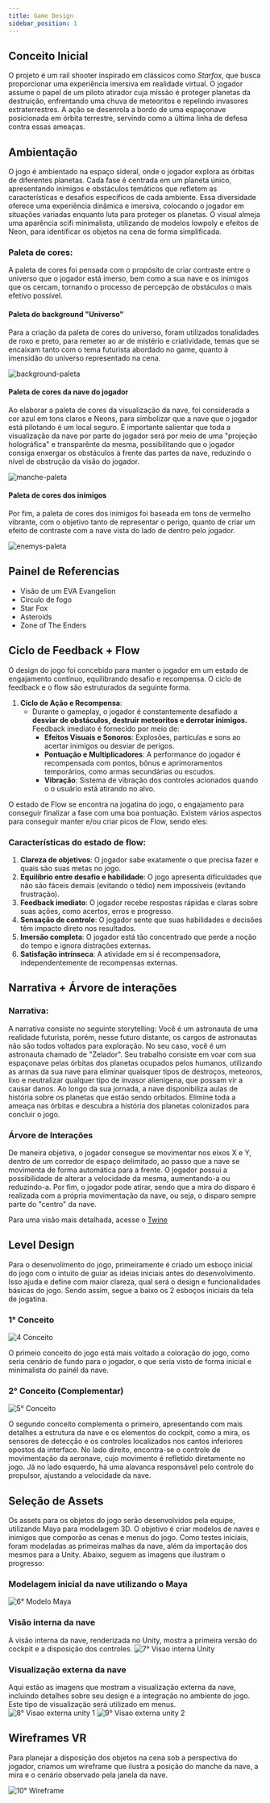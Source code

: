 ```yaml
---
title: Game Design
sidebar_position: 1
---
```


## Conceito Inicial

O projeto é um rail shooter inspirado em clássicos como *Starfox*, que busca proporcionar uma experiência imersiva em realidade virtual. O jogador assume o papel de um piloto atirador cuja missão é proteger planetas da destruição, enfrentando uma chuva de meteoritos e repelindo invasores extraterrestres. A ação se desenrola a bordo de uma espaçonave posicionada em órbita terrestre, servindo como a última linha de defesa contra essas ameaças.

## Ambientação

O jogo é ambientado na espaço sideral, onde o jogador explora as órbitas de diferentes planetas. Cada fase é centrada em um planeta único, apresentando inimigos e obstáculos temáticos que refletem as características e desafios específicos de cada ambiente. Essa diversidade oferece uma experiência dinâmica e imersiva, colocando o jogador em situações variadas enquanto luta para proteger os planetas.  O visual almeja uma aparência scifi minimalista, utilizando de modelos lowpoly e efeitos de Neon, para identificar os objetos na cena de forma simplificada.

### Paleta de cores:

A paleta de cores foi pensada com o propósito de criar contraste entre o universo que o jogador está imerso, bem como a sua nave e os inimigos que os cercam, tornando o processo de percepção de obstáculos o mais efetivo possível.

#### Paleta do background "Universo"
Para a criação da paleta de cores do universo, foram utilizados tonalidades de roxo e preto, para remeter ao ar de mistério e criatividade, temas que se encaixam tanto com o tema futurista abordado no game, quanto à imensidão do universo representado na cena.

![background-paleta](./img/background-paleta.png)

#### Paleta de cores da nave do jogador
Ao elaborar a paleta de cores da visualização da nave, foi considerada a cor azul em tons claros e Neons, para simbolizar que a nave que o jogador está pilotando é um local seguro. É importante salientar que toda a visualização da nave por parte do jogador será por meio de uma "projeção holográfica" e transparênte da mesma, possibilitando que o jogador consiga enxergar os obstáculos à frente das partes da nave, reduzindo o nível de obstrução da visão do jogador. 

![manche-paleta](./img/manche-paleta.png)

#### Paleta de cores dos inimigos
Por fim, a paleta de cores dos inimigos foi baseada em tons de vermelho vibrante, com o objetivo tanto de representar o perigo, quanto de criar um efeito de contraste com a nave vista do lado de dentro pelo jogador.

![enemys-paleta](./img/enemys-paleta.png)


## Painel de Referencias 
<!-- Colocar Link Miro -->
- Visão de um EVA Evangelion
- Circulo de fogo
- Star Fox
- Asteroids
- Zone of The Enders

## Ciclo de Feedback + Flow

O design do jogo foi concebido para manter o jogador em um estado de engajamento contínuo, equilibrando desafio e recompensa. O ciclo de feedback e o flow são estruturados da seguinte forma.

1. **Ciclo de Ação e Recompensa**:  
   - Durante o gameplay, o jogador é constantemente desafiado a **desviar de obstáculos, destruir meteoritos e derrotar inimigos.** Feedback imediato é fornecido por meio de:
     - **Efeitos Visuais e Sonoros**: Explosões, partículas e sons ao acertar inimigos ou desviar de perigos.
     - **Pontuação e Multiplicadores**: A performance do jogador é recompensada com pontos, bônus e aprimoramentos temporários, como armas secundárias ou escudos.
     - **Vibração**: Sistema de vibração dos controles acionados quando o o usuário está atirando no alvo.

O estado de Flow se encontra na jogatina do jogo, o engajamento para conseguir finalizar a fase com uma boa pontuação. Existem vários aspectos para conseguir manter e/ou criar picos de Flow, sendo eles:

### Características do estado de flow:

1. **Clareza de objetivos**: O jogador sabe exatamente o que precisa fazer e quais são suas metas no jogo.
2. **Equilíbrio entre desafio e habilidade**: O jogo apresenta dificuldades que não são fáceis demais (evitando o tédio) nem impossíveis (evitando frustração).
3. **Feedback imediato**: O jogador recebe respostas rápidas e claras sobre suas ações, como acertos, erros e progresso.
4. **Sensação de controle**: O jogador sente que suas habilidades e decisões têm impacto direto nos resultados.
5. **Imersão completa**: O jogador está tão concentrado que perde a noção do tempo e ignora distrações externas.
6. **Satisfação intrínseca**: A atividade em si é recompensadora, independentemente de recompensas externas.

## Narrativa + Árvore de interações

### Narrativa:
A narrativa consiste no seguinte storytelling: Você é um astronauta de uma realidade futurista, porém, nesse futuro distante, os cargos de astronautas não são todos voltados para exploração. No seu caso, você é um astronauta chamado de "Zelador". Seu trabalho consiste em voar com sua espaçonave pelas órbitas dos planetas ocupados pelos humanos, utilizando as armas da sua nave para eliminar quaisquer tipos de destroços, meteoros, lixo e neutralizar qualquer tipo de invasor alienigena, que possam vir a causar danos. Ao longo da sua jornada, a nave disponibiliza aulas de história sobre os planetas que estão sendo orbitados. Elimine toda a ameaça nas órbitas e descubra a história dos planetas colonizados para concluir o jogo.

### Árvore de Interações
De maneira objetiva, o jogador consegue se movimentar nos eixos X e Y, dentro de um corredor de espaço delimitado, ao passo que a nave se movimenta de forma automática para a frente. O jogador possui a possibilidade de alterar a velocidade da mesma, aumentando-a ou reduzindo-a. Por fim, o jogador pode atirar, sendo que a mira do disparo é realizada com a própria movimentação da nave, ou seja, o disparo sempre parte do "centro" da nave.

Para uma visão mais detalhada, acesse o <a href="https://twinery.org/2/#/stories/68081cfa-4f79-46e0-9f9b-da9d99e355c4" target="_blank">Twine</a>


## Level Design

Para o desenvolimento do jogo, primeiramente é criado um esboço inicial do jogo com o intuito de guiar as ideias iniciais antes do desenvolvimento. Isso ajuda e define com maior clareza, qual será o design e funcionalidades básicas do jogo. Sendo assim, segue a baixo os 2 esboços iniciais da tela de jogatina.

### 1° Conceito

![4 Conceito](./img/1_conceito.png)

O primeio conceito do jogo está mais voltado a coloração do jogo, como seria cenário de fundo para o jogador, o que seria visto de forma inicial e minimalista do painél da nave.

### 2° Conceito (Complementar)

![5° Conceito](./img/2_conceito.png)

O segundo conceito complementa o primeiro, apresentando com mais detalhes a estrutura da nave e os elementos do cockpit, como a mira, os sensores de detecção e os controles localizados nos cantos inferiores opostos da interface. No lado direito, encontra-se o controle de movimentação da aeronave, cujo movimento é refletido diretamente no jogo. Já no lado esquerdo, há uma alavanca responsável pelo controle do propulsor, ajustando a velocidade da nave.

## Seleção de Assets

Os assets para os objetos do jogo serão desenvolvidos pela equipe, utilizando Maya para modelagem 3D. O objetivo é criar modelos de naves e inimigos que comporão as cenas e menus do jogo. Como testes iniciais, foram modeladas as primeiras malhas da nave, além da importação dos mesmos para a Unity. Abaixo, seguem as imagens que ilustram o progresso:

### Modelagem inicial da nave utilizando o Maya
![6° Modelo Maya](./img/Maya.png)

### Visão interna da nave 
A visão interna da nave, renderizada no Unity, mostra a primeira versão do cockpit e a disposição dos controles.
![7° Visao interna Unity](./img/unity3.png)

### Visualização externa da nave
Aqui estão as imagens que mostram a visualização externa da nave, incluindo detalhes sobre seu design e a integração no ambiente do jogo. Este tipo de visualização será utilizado em menus.
![8° Visao externa unity 1](./img/unity.png)
![9° Visao externa unity 2](./img/unity2.png)


## Wireframes VR

Para planejar a disposição dos objetos na cena sob a perspectiva do jogador, criamos um wireframe que ilustra a posição do manche da nave, a mira e o cenário observado pela janela da nave.

![10° Wireframe](./img/prototype.jpeg)
